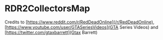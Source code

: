 # RDR2CollectorsMap
Credits to [https://www.reddit.com/r/RedDeadOnline](/r/RedDeadOnline), [https://www.youtube.com/user/GTASeriesVideos](GTA Series Videos) and [https://twitter.com/gtaxbarrett](Gtax Barrett)
